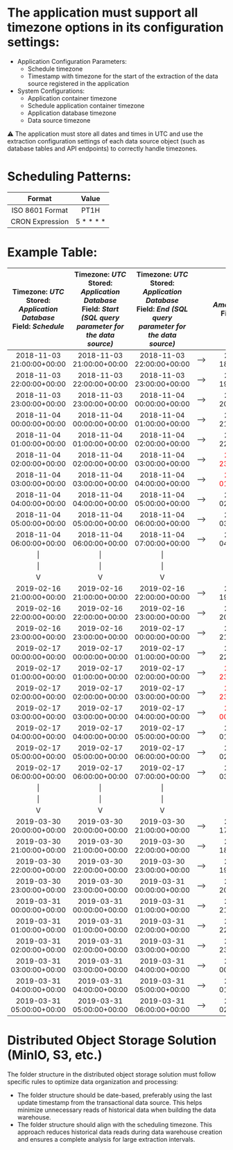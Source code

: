 
# The application must support all timezone options in its configuration settings:
* Application Configuration Parameters:
    * Schedule timezone
    * Timestamp with timezone for the start of the extraction of the data source registered in the application
* System Configurations:
    * Application container timezone
    * Schedule application container timezone
    * Application database timezone
    * Data source timezone

⚠️ The application must store all dates and times in UTC and use the extraction configuration settings of each data source object (such as database tables and API endpoints) to correctly handle timezones.
# Scheduling Patterns:
|Format|Value|
|:-:|:-:|
|ISO 8601 Format|PT1H|
|CRON Expression|5 * * * *|
# Example Table:
|Timezone: *UTC*<br>Stored: *Application Database*<br>Field: *Schedule*|Timezone: *UTC*<br>Stored: *Application Database*<br>Field: *Start (SQL query*<br>*parameter for the data source)*|Timezone: *UTC*<br>Stored: *Application Database*<br>Field: *End (SQL query*<br>*parameter for the data source)*||Timezone: *America\/Sao_Paulo*<br>Field: *Schedule (Converted)*|Timezone: *Europe/Rome*<br>Field: *Start (Converted)*|Timezone: *Europe/Rome*<br>Field: *End (Converted)*|
|:-:|:-:|:-:|:-:|:-:|:-:|:-:|
|2018-11-03 21:00:00+00:00|2018-11-03 21:00:00+00:00|2018-11-03 22:00:00+00:00| --> |2018-11-03 18:00:00-03:00|2018-11-03 22:00:00+01:00|2018-11-03 23:00:00+01:00|
|2018-11-03 22:00:00+00:00|2018-11-03 22:00:00+00:00|2018-11-03 23:00:00+00:00| --> |2018-11-03 19:00:00-03:00|2018-11-03 23:00:00+01:00|2018-11-04 00:00:00+01:00|
|2018-11-03 23:00:00+00:00|2018-11-03 23:00:00+00:00|2018-11-04 00:00:00+00:00| --> |2018-11-03 20:00:00-03:00|2018-11-04 00:00:00+01:00|2018-11-04 01:00:00+01:00|
|2018-11-04 00:00:00+00:00|2018-11-04 00:00:00+00:00|2018-11-04 01:00:00+00:00| --> |2018-11-03 21:00:00-03:00|2018-11-04 01:00:00+01:00|2018-11-04 02:00:00+01:00|
|2018-11-04 01:00:00+00:00|2018-11-04 01:00:00+00:00|2018-11-04 02:00:00+00:00| --> |2018-11-03 22:00:00-03:00|2018-11-04 02:00:00+01:00|2018-11-04 03:00:00+01:00|
|2018-11-04 02:00:00+00:00|2018-11-04 02:00:00+00:00|2018-11-04 03:00:00+00:00| --> |<span style="color: red;">2018-11-03 23:00:00-03:00</span>|2018-11-04 03:00:00+01:00|2018-11-04 04:00:00+01:00|
|2018-11-04 03:00:00+00:00|2018-11-04 03:00:00+00:00|2018-11-04 04:00:00+00:00| --> |<span style="color: red;">2018-11-04 01:00:00-02:00</span>|2018-11-04 04:00:00+01:00|2018-11-04 05:00:00+01:00|
|2018-11-04 04:00:00+00:00|2018-11-04 04:00:00+00:00|2018-11-04 05:00:00+00:00| --> |2018-11-04 02:00:00-02:00|2018-11-04 05:00:00+01:00|2018-11-04 06:00:00+01:00|
|2018-11-04 05:00:00+00:00|2018-11-04 05:00:00+00:00|2018-11-04 06:00:00+00:00| --> |2018-11-04 03:00:00-02:00|2018-11-04 06:00:00+01:00|2018-11-04 07:00:00+01:00|
|2018-11-04 06:00:00+00:00|2018-11-04 06:00:00+00:00|2018-11-04 07:00:00+00:00| --> |2018-11-04 04:00:00-02:00|2018-11-04 07:00:00+01:00|2018-11-04 08:00:00+01:00|
|\||\||\|||\||\||\||
|\||\||\|||\||\||\||
|V|V|V||V|V|V|
|2019-02-16 21:00:00+00:00|2019-02-16 21:00:00+00:00|2019-02-16 22:00:00+00:00| --> |2019-02-16 19:00:00-02:00|2019-02-16 22:00:00+01:00|2019-02-16 23:00:00+01:00|
|2019-02-16 22:00:00+00:00|2019-02-16 22:00:00+00:00|2019-02-16 23:00:00+00:00| --> |2019-02-16 20:00:00-02:00|2019-02-16 23:00:00+01:00|2019-02-17 00:00:00+01:00|
|2019-02-16 23:00:00+00:00|2019-02-16 23:00:00+00:00|2019-02-17 00:00:00+00:00| --> |2019-02-16 21:00:00-02:00|2019-02-17 00:00:00+01:00|2019-02-17 01:00:00+01:00|
|2019-02-17 00:00:00+00:00|2019-02-17 00:00:00+00:00|2019-02-17 01:00:00+00:00| --> |2019-02-16 22:00:00-02:00|2019-02-17 01:00:00+01:00|2019-02-17 02:00:00+01:00|
|2019-02-17 01:00:00+00:00|2019-02-17 01:00:00+00:00|2019-02-17 02:00:00+00:00| --> |<span style="color: red;">2019-02-16 23:00:00-02:00</span>|2019-02-17 02:00:00+01:00|2019-02-17 03:00:00+01:00|
|2019-02-17 02:00:00+00:00|2019-02-17 02:00:00+00:00|2019-02-17 03:00:00+00:00| --> |<span style="color: red;">2019-02-16 23:00:00-03:00</span>|2019-02-17 03:00:00+01:00|2019-02-17 04:00:00+01:00|
|2019-02-17 03:00:00+00:00|2019-02-17 03:00:00+00:00|2019-02-17 04:00:00+00:00| --> |<span style="color: red;">2019-02-17 00:00:00-03:00</span>|2019-02-17 04:00:00+01:00|2019-02-17 05:00:00+01:00|
|2019-02-17 04:00:00+00:00|2019-02-17 04:00:00+00:00|2019-02-17 05:00:00+00:00| --> |2019-02-17 01:00:00-03:00|2019-02-17 05:00:00+01:00|2019-02-17 06:00:00+01:00|
|2019-02-17 05:00:00+00:00|2019-02-17 05:00:00+00:00|2019-02-17 06:00:00+00:00| --> |2019-02-17 02:00:00-03:00|2019-02-17 06:00:00+01:00|2019-02-17 07:00:00+01:00|
|2019-02-17 06:00:00+00:00|2019-02-17 06:00:00+00:00|2019-02-17 07:00:00+00:00| --> |2019-02-17 03:00:00-03:00|2019-02-17 07:00:00+01:00|2019-02-17 08:00:00+01:00|
|\||\||\|||\||\||\||
|\||\||\|||\||\||\||
|V|V|V||V|V|V|
|2019-03-30 20:00:00+00:00|2019-03-30 20:00:00+00:00|2019-03-30 21:00:00+00:00| --> |2019-03-30 17:00:00-03:00|2019-03-30 21:00:00+01:00|2019-03-30 22:00:00+01:00|
|2019-03-30 21:00:00+00:00|2019-03-30 21:00:00+00:00|2019-03-30 22:00:00+00:00| --> |2019-03-30 18:00:00-03:00|2019-03-30 22:00:00+01:00|2019-03-30 23:00:00+01:00|
|2019-03-30 22:00:00+00:00|2019-03-30 22:00:00+00:00|2019-03-30 23:00:00+00:00| --> |2019-03-30 19:00:00-03:00|2019-03-30 23:00:00+01:00|2019-03-31 00:00:00+01:00|
|2019-03-30 23:00:00+00:00|2019-03-30 23:00:00+00:00|2019-03-31 00:00:00+00:00| --> |2019-03-30 20:00:00-03:00|2019-03-31 00:00:00+01:00|2019-03-31 01:00:00+01:00|
|2019-03-31 00:00:00+00:00|2019-03-31 00:00:00+00:00|2019-03-31 01:00:00+00:00| --> |2019-03-30 21:00:00-03:00|<span style="color: red;">2019-03-31 01:00:00+01:00</span>|<span style="color: red;">2019-03-31 03:00:00+02:00</span>|
|2019-03-31 01:00:00+00:00|2019-03-31 01:00:00+00:00|2019-03-31 02:00:00+00:00| --> |2019-03-30 22:00:00-03:00|<span style="color: red;">2019-03-31 03:00:00+02:00</span>|<span style="color: red;">2019-03-31 04:00:00+02:00</span>|
|2019-03-31 02:00:00+00:00|2019-03-31 02:00:00+00:00|2019-03-31 03:00:00+00:00| --> |2019-03-30 23:00:00-03:00|2019-03-31 04:00:00+02:00|2019-03-31 05:00:00+02:00|
|2019-03-31 03:00:00+00:00|2019-03-31 03:00:00+00:00|2019-03-31 04:00:00+00:00| --> |2019-03-31 00:00:00-03:00|2019-03-31 05:00:00+02:00|2019-03-31 06:00:00+02:00|
|2019-03-31 04:00:00+00:00|2019-03-31 04:00:00+00:00|2019-03-31 05:00:00+00:00| --> |2019-03-31 01:00:00-03:00|2019-03-31 06:00:00+02:00|2019-03-31 07:00:00+02:00|
|2019-03-31 05:00:00+00:00|2019-03-31 05:00:00+00:00|2019-03-31 06:00:00+00:00| --> |2019-03-31 02:00:00-03:00|2019-03-31 07:00:00+02:00|2019-03-31 08:00:00+02:00|
# Distributed Object Storage Solution (MinIO, S3, etc.)
The folder structure in the distributed object storage solution must follow specific rules to optimize data organization and processing:
* The folder structure should be date-based, preferably using the last update timestamp from the transactional data source. This helps minimize unnecessary reads of historical data when building the data warehouse.
* The folder structure should align with the scheduling timezone. This approach reduces historical data reads during data warehouse creation and ensures a complete analysis for large extraction intervals.
